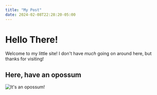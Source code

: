 ```yaml
---
title: "My Post"
date: 2024-02-08T22:28:20-05:00
---
```

# Hello There!

Welcome to my little site! I don't have *much* going on around here, but thanks for visiting!

## Here, have an opossum

![It's an opossum!](/home/edwajose/test-site/test-site/content/images/07a65c91c40d77d51a855141903fc97f5fcf2273.jpg)
